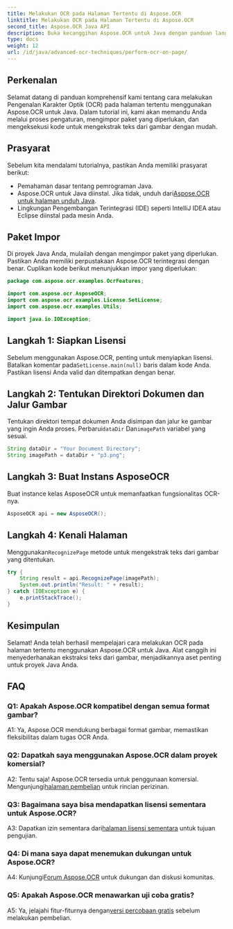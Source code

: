 ```yaml
---
title: Melakukan OCR pada Halaman Tertentu di Aspose.OCR
linktitle: Melakukan OCR pada Halaman Tertentu di Aspose.OCR
second_title: Aspose.OCR Java API
description: Buka kecanggihan Aspose.OCR untuk Java dengan panduan langkah demi langkah kami dalam melakukan OCR pada halaman tertentu. Ekstrak teks dengan mudah dari gambar dan tingkatkan proyek Java Anda.
type: docs
weight: 12
url: /id/java/advanced-ocr-techniques/perform-ocr-on-page/
---
```

## Perkenalan

Selamat datang di panduan komprehensif kami tentang cara melakukan Pengenalan Karakter Optik (OCR) pada halaman tertentu menggunakan Aspose.OCR untuk Java. Dalam tutorial ini, kami akan memandu Anda melalui proses pengaturan, mengimpor paket yang diperlukan, dan mengeksekusi kode untuk mengekstrak teks dari gambar dengan mudah.

## Prasyarat

Sebelum kita mendalami tutorialnya, pastikan Anda memiliki prasyarat berikut:

- Pemahaman dasar tentang pemrograman Java.
-  Aspose.OCR untuk Java diinstal. Jika tidak, unduh dari[Aspose.OCR untuk halaman unduh Java](https://releases.aspose.com/ocr/java/).
- Lingkungan Pengembangan Terintegrasi (IDE) seperti IntelliJ IDEA atau Eclipse diinstal pada mesin Anda.

## Paket Impor

Di proyek Java Anda, mulailah dengan mengimpor paket yang diperlukan. Pastikan Anda memiliki perpustakaan Aspose.OCR terintegrasi dengan benar. Cuplikan kode berikut menunjukkan impor yang diperlukan:

```java
package com.aspose.ocr.examples.OcrFeatures;

import com.aspose.ocr.AsposeOCR;
import com.aspose.ocr.examples.License.SetLicense;
import com.aspose.ocr.examples.Utils;

import java.io.IOException;
```

## Langkah 1: Siapkan Lisensi

 Sebelum menggunakan Aspose.OCR, penting untuk menyiapkan lisensi. Batalkan komentar pada`SetLicense.main(null)` baris dalam kode Anda. Pastikan lisensi Anda valid dan ditempatkan dengan benar.

## Langkah 2: Tentukan Direktori Dokumen dan Jalur Gambar

Tentukan direktori tempat dokumen Anda disimpan dan jalur ke gambar yang ingin Anda proses. Perbarui`dataDir` Dan`imagePath` variabel yang sesuai.

```java
String dataDir = "Your Document Directory";
String imagePath = dataDir + "p3.png";
```

## Langkah 3: Buat Instans AsposeOCR

Buat instance kelas AsposeOCR untuk memanfaatkan fungsionalitas OCR-nya.

```java
AsposeOCR api = new AsposeOCR();
```

## Langkah 4: Kenali Halaman

 Menggunakan`RecognizePage` metode untuk mengekstrak teks dari gambar yang ditentukan.

```java
try {
    String result = api.RecognizePage(imagePath);
    System.out.println("Result: " + result);
} catch (IOException e) {
    e.printStackTrace();
}
```

## Kesimpulan

Selamat! Anda telah berhasil mempelajari cara melakukan OCR pada halaman tertentu menggunakan Aspose.OCR untuk Java. Alat canggih ini menyederhanakan ekstraksi teks dari gambar, menjadikannya aset penting untuk proyek Java Anda.

## FAQ

### Q1: Apakah Aspose.OCR kompatibel dengan semua format gambar?

A1: Ya, Aspose.OCR mendukung berbagai format gambar, memastikan fleksibilitas dalam tugas OCR Anda.

### Q2: Dapatkah saya menggunakan Aspose.OCR dalam proyek komersial?

 A2: Tentu saja! Aspose.OCR tersedia untuk penggunaan komersial. Mengunjungi[halaman pembelian](https://purchase.aspose.com/buy) untuk rincian perizinan.

### Q3: Bagaimana saya bisa mendapatkan lisensi sementara untuk Aspose.OCR?

 A3: Dapatkan izin sementara dari[halaman lisensi sementara](https://purchase.aspose.com/temporary-license/) untuk tujuan pengujian.

### Q4: Di mana saya dapat menemukan dukungan untuk Aspose.OCR?

 A4: Kunjungi[Forum Aspose.OCR](https://forum.aspose.com/c/ocr/16) untuk dukungan dan diskusi komunitas.

### Q5: Apakah Aspose.OCR menawarkan uji coba gratis?

 A5: Ya, jelajahi fitur-fiturnya dengan[versi percobaan gratis](https://releases.aspose.com/) sebelum melakukan pembelian.
